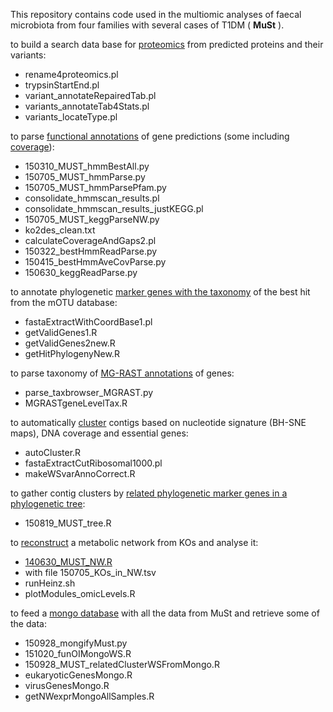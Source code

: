 This repository contains code used in the multiomic analyses of faecal microbiota from four families with several cases of T1DM ( __MuSt__ ).

to build a search data base for [proteomics](proteomics-data-base.md) from predicted proteins and their variants:
  * rename4proteomics.pl
  * trypsinStartEnd.pl
  * variant_annotateRepairedTab.pl
  * variants_annotateTab4Stats.pl
  * variants_locateType.pl

to parse [functional annotations](functional-annotations.md) of gene predictions (some including [coverage](calculating-coverage.md)):
  * 150310_MUST_hmmBestAll.py
  * 150705_MUST_hmmParse.py
  * 150705_MUST_hmmParsePfam.py
  * consolidate_hmmscan_results.pl
  * consolidate_hmmscan_results_justKEGG.pl
  * 150705_MUST_keggParseNW.py
  * ko2des_clean.txt
  * calculateCoverageAndGaps2.pl
  * 150322_bestHmmReadParse.py
  * 150415_bestHmmAveCovParse.py
  * 150630_keggReadParse.py

to annotate phylogenetic [marker genes with the taxonomy](annotate-phylogenetic-marker-genes.md) of the best hit from the mOTU database:
  * fastaExtractWithCoordBase1.pl
  * getValidGenes1.R
  * getValidGenes2new.R
  * getHitPhylogenyNew.R

to parse taxonomy of [MG-RAST annotations](taxonomic-MG-RAST-annotations.md) of genes:
  * parse_taxbrowser_MGRAST.py
  * MGRASTgeneLevelTax.R

to automatically [cluster](automatic-clustering.md) contigs based on nucleotide signature (BH-SNE maps), DNA coverage and essential genes:
  * autoCluster.R
  * fastaExtractCutRibosomal1000.pl
  * makeWSvarAnnoCorrect.R
  
to gather contig clusters by [related phylogenetic marker genes in a phylogenetic tree](phylogenetic-marker-genes-trees.md):
  * 150819_MUST_tree.R

to [reconstruct](reconstructed-KO-network.md) a metabolic network from KOs and analyse it:
  * [140630_MUST_NW.R](../../blob/master/140630_MUST_NW.R)
  * with file 150705_KOs_in_NW.tsv
  * runHeinz.sh
  * plotModules_omicLevels.R

to feed a [mongo database](mongo-database.md) with all the data from MuSt and retrieve some of the data:
  * 150928_mongifyMust.py
  * 151020_funOIMongoWS.R
  * 150928_MUST_relatedClusterWSFromMongo.R
  * eukaryoticGenesMongo.R
  * virusGenesMongo.R
  * getNWexprMongoAllSamples.R


